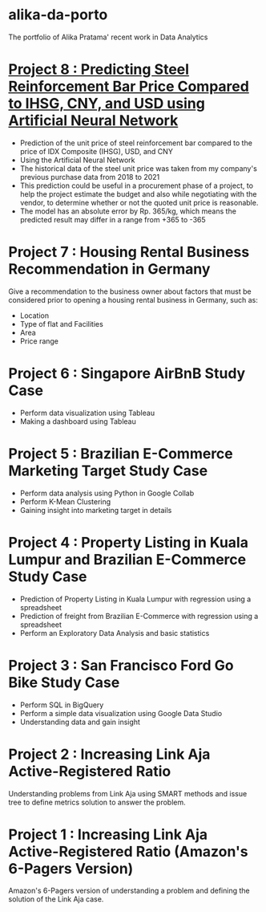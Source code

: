 # alika-da-porto
The portfolio of Alika Pratama' recent work in Data Analytics

# [Project 8 : Predicting Steel Reinforcement Bar Price Compared to IHSG, CNY, and USD using Artificial Neural Network](https://github.com/alika-pratama/predicting-rebar)
- Prediction of the unit price of steel reinforcement bar compared to the price of IDX Composite (IHSG), USD, and CNY
- Using the Artificial Neural Network
- The historical data of the steel unit price was taken from my company's previous purchase data from 2018 to 2021
- This prediction could be useful in a procurement phase of a project, to help the project estimate the budget and also while negotiating with the vendor, to determine whether or not the quoted unit price is reasonable.
- The model has an absolute error by Rp. 365/kg, which means the predicted result may differ in a range from +365 to -365

# Project 7 : Housing Rental Business Recommendation in Germany
Give a recommendation to the business owner about factors that must be considered prior to opening a housing rental business in Germany, such as:
- Location
- Type of flat and Facilities
- Area 
- Price range

# Project 6 : Singapore AirBnB Study Case
- Perform data visualization using Tableau
- Making a dashboard using Tableau

# Project 5 : Brazilian E-Commerce Marketing Target Study Case
- Perform data analysis using Python in Google Collab
- Perform K-Mean Clustering
- Gaining insight into marketing target in details

# Project 4 : Property Listing in Kuala Lumpur and Brazilian E-Commerce Study Case
- Prediction of Property Listing in Kuala Lumpur with regression using a spreadsheet
- Prediction of freight from Brazilian E-Commerce with regression using a spreadsheet
- Perform an Exploratory Data Analysis and basic statistics

# Project 3 : San Francisco Ford Go Bike Study Case
- Perform SQL in BigQuery
- Perform a simple data visualization using Google Data Studio
- Understanding data and gain insight

# Project 2 : Increasing Link Aja Active-Registered Ratio
Understanding problems from Link Aja using SMART methods and issue tree to define metrics solution to answer the problem.

# Project 1 : Increasing Link Aja Active-Registered Ratio (Amazon's 6-Pagers Version)
Amazon's 6-Pagers version of understanding a problem and defining the solution of the Link Aja case.
